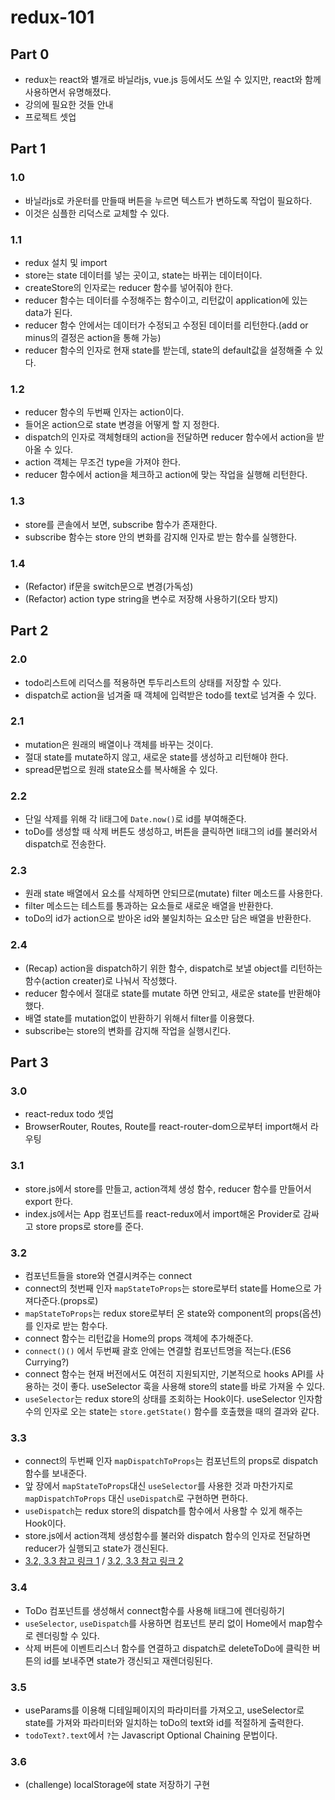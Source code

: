 # redux-101

## Part 0

- redux는 react와 별개로 바닐라js, vue.js 등에서도 쓰일 수 있지만, react와 함께 사용하면서 유명해졌다.
- 강의에 필요한 것들 안내
- 프로젝트 셋업

## Part 1

### 1.0

- 바닐라js로 카운터를 만들때 버튼을 누르면 텍스트가 변하도록 작업이 필요하다.
- 이것은 심플한 리덕스로 교체할 수 있다.

### 1.1

- redux 설치 및 import
- store는 state 데이터를 넣는 곳이고, state는 바뀌는 데이터이다.
- createStore의 인자로는 reducer 함수를 넣어줘야 한다.
- reducer 함수는 데이터를 수정해주는 함수이고, 리턴값이 application에 있는 data가 된다.
- reducer 함수 안에서는 데이터가 수정되고 수정된 데이터를 리턴한다.(add or minus의 결정은 action을 통해 가능)
- reducer 함수의 인자로 현재 state를 받는데, state의 default값을 설정해줄 수 있다.

### 1.2

- reducer 함수의 두번째 인자는 action이다.
- 들어온 action으로 state 변경을 어떻게 할 지 정한다.
- dispatch의 인자로 객체형태의 action을 전달하면 reducer 함수에서 action을 받아올 수 있다.
- action 객체는 무조건 type을 가져야 한다.
- reducer 함수에서 action을 체크하고 action에 맞는 작업을 실행해 리턴한다.

### 1.3

- store를 콘솔에서 보면, subscribe 함수가 존재한다.
- subscribe 함수는 store 안의 변화를 감지해 인자로 받는 함수를 실행한다.

### 1.4

- (Refactor) if문을 switch문으로 변경(가독성)
- (Refactor) action type string을 변수로 저장해 사용하기(오타 방지)

## Part 2

### 2.0

- todo리스트에 리덕스를 적용하면 투두리스트의 상태를 저장할 수 있다.
- dispatch로 action을 넘겨줄 때 객체에 입력받은 todo를 text로 넘겨줄 수 있다.

### 2.1

- mutation은 원래의 배열이나 객체를 바꾸는 것이다.
- 절대 state를 mutate하지 않고, 새로운 state를 생성하고 리턴해야 한다.
- spread문법으로 원래 state요소를 복사해올 수 있다.

### 2.2

- 단일 삭제를 위해 각 li태그에 `Date.now()`로 id를 부여해준다.
- toDo를 생성할 때 삭제 버튼도 생성하고, 버튼을 클릭하면 li태그의 id를 불러와서 dispatch로 전송한다.

### 2.3

- 원래 state 배열에서 요소를 삭제하면 안되므로(mutate) filter 메소드를 사용한다.
- filter 메소드는 테스트를 통과하는 요소들로 새로운 배열을 반환한다.
- toDo의 id가 action으로 받아온 id와 불일치하는 요소만 담은 배열을 반환한다.

### 2.4

- (Recap) action을 dispatch하기 위한 함수, dispatch로 보낼 object를 리턴하는 함수(action creater)로 나눠서 작성했다.
- reducer 함수에서 절대로 state를 mutate 하면 안되고, 새로운 state를 반환해야 했다.
- 배열 state를 mutation없이 반환하기 위해서 filter를 이용했다.
- subscribe는 store의 변화를 감지해 작업을 실행시킨다.

## Part 3

### 3.0

- react-redux todo 셋업
- BrowserRouter, Routes, Route를 react-router-dom으로부터 import해서 라우팅

### 3.1

- store.js에서 store를 만들고, action객체 생성 함수, reducer 함수를 만들어서 export 한다.
- index.js에서는 App 컴포넌트를 react-redux에서 import해온 Provider로 감싸고 store props로 store를 준다.

### 3.2

- 컴포넌트들을 store와 연결시켜주는 connect
- connect의 첫번째 인자 `mapStateToProps`는 store로부터 state를 Home으로 가져다준다.(props로)
- `mapStateToProps`는 redux store로부터 온 state와 component의 props(옵션)를 인자로 받는 함수다.
- connect 함수는 리턴값을 Home의 props 객체에 추가해준다.
- `connect()()` 에서 두번째 괄호 안에는 연결할 컴포넌트명을 적는다.(ES6 Currying?)
- connect 함수는 현재 버전에서도 여전히 지원되지만, 기본적으로 hooks API를 사용하는 것이 좋다. useSelector 훅을 사용해 store의 state를 바로 가져올 수 있다.
- `useSelector`는 redux store의 상태를 조회하는 Hook이다. useSelector 인자함수의 인자로 오는 state는 `store.getState()` 함수를 호출했을 때의 결과와 같다.

### 3.3

- connect의 두번째 인자 `mapDispatchToProps`는 컴포넌트의 props로 dispatch함수를 보내준다.
- 앞 장에서 `mapStateToProps`대신 `useSelector`를 사용한 것과 마찬가지로 `mapDispatchToProps` 대신 `useDispatch`로 구현하면 편하다.
- `useDispatch`는 redux store의 dispatch를 함수에서 사용할 수 있게 해주는 Hook이다.
- store.js에서 action객체 생성함수를 불러와 dispatch 함수의 인자로 전달하면 reducer가 실행되고 state가 갱신된다.
- [3.2, 3.3 참고 링크 1](https://react.vlpt.us/redux/05-counter.html) / [3.2, 3.3 참고 링크 2](https://react.vlpt.us/redux/09-connect.html)

### 3.4

- ToDo 컴포넌트를 생성해서 connect함수를 사용해 li태그에 렌더링하기
- `useSelector`, `useDispatch`를 사용하면 컴포넌트 분리 없이 Home에서 map함수로 렌더링할 수 있다.
- 삭제 버튼에 이벤트리스너 함수를 연결하고 dispatch로 deleteToDo에 클릭한 버튼의 id를 보내주면 state가 갱신되고 재렌더링된다.

### 3.5

- useParams를 이용해 디테일페이지의 파라미터를 가져오고, useSelector로 state를 가져와 파라미터와 일치하는 toDo의 text와 id를 적절하게 출력한다.
- `todoText?.text`에서 `?`는 Javascript Optional Chaining 문법이다.

### 3.6

- (challenge) localStorage에 state 저장하기 구현
